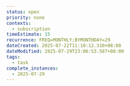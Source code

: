 ```yaml
---
status: open
priority: none
contexts:
  - subscription
timeEstimate: 15
recurrence: FREQ=MONTHLY;BYMONTHDAY=29
dateCreated: 2025-07-22T11:10:12.310+08:00
dateModified: 2025-07-29T23:06:53.587+08:00
tags:
  - task
complete_instances:
  - 2025-07-29
---
```


